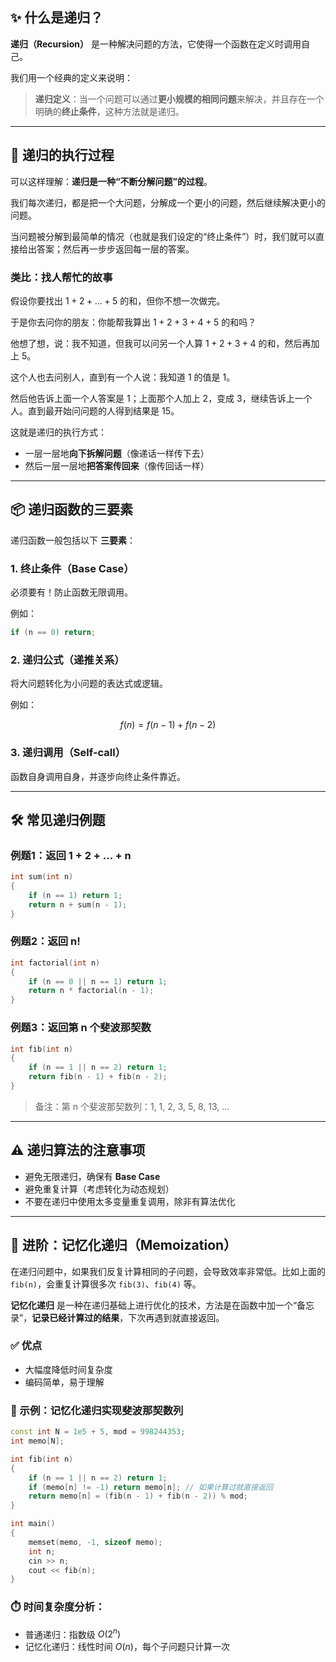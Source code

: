 
## ✨ 什么是递归？

**递归（Recursion）** 是一种解决问题的方法，它使得一个函数在定义时调用自己。

我们用一个经典的定义来说明：

> **递归定义**：当一个问题可以通过**更小规模的相同问题**来解决，并且存在一个明确的**终止条件**，这种方法就是递归。

---

## 🔁 递归的执行过程

可以这样理解：**递归是一种“不断分解问题”的过程**。

我们每次递归，都是把一个大问题，分解成一个更小的问题，然后继续解决更小的问题。

当问题被分解到最简单的情况（也就是我们设定的“终止条件”）时，我们就可以直接给出答案；然后再一步步返回每一层的答案。

### 类比：找人帮忙的故事

假设你要找出 $1 + 2 + \dots + 5$ 的和，但你不想一次做完。

于是你去问你的朋友：你能帮我算出 $1 + 2 + 3 + 4 + 5$ 的和吗？

他想了想，说：我不知道，但我可以问另一个人算 $1 + 2 + 3 + 4$ 的和，然后再加上 $5$。

这个人也去问别人，直到有一个人说：我知道 $1$ 的值是 $1$。

然后他告诉上面一个人答案是 $1$；上面那个人加上 $2$，变成 $3$，继续告诉上一个人。直到最开始问问题的人得到结果是 $15$。

这就是递归的执行方式：

* 一层一层地**向下拆解问题**（像递话一样传下去）
* 然后一层一层地**把答案传回来**（像传回话一样）



---

## 📦 递归函数的三要素

递归函数一般包括以下 **三要素**：

### 1. **终止条件（Base Case）**

必须要有！防止函数无限调用。

例如：

```cpp
if (n == 0) return;
```

### 2. **递归公式（递推关系）**

将大问题转化为小问题的表达式或逻辑。

例如：

$$
f(n) = f(n - 1) + f(n - 2)
$$

### 3. **递归调用（Self-call）**

函数自身调用自身，并逐步向终止条件靠近。

---

## 🛠️ 常见递归例题

### 例题1：返回 1 + 2 + … + n

```cpp
int sum(int n) 
{
    if (n == 1) return 1;
    return n + sum(n - 1);
}
```

### 例题2：返回 n!

```cpp
int factorial(int n) 
{
    if (n == 0 || n == 1) return 1;
    return n * factorial(n - 1);
}
```

### 例题3：返回第 n 个斐波那契数

```cpp
int fib(int n) 
{
    if (n == 1 || n == 2) return 1;
    return fib(n - 1) + fib(n - 2);
}
```

> 备注：第 n 个斐波那契数列：1, 1, 2, 3, 5, 8, 13, ...

---

## ⚠️ 递归算法的注意事项

* 避免无限递归，确保有 **Base Case**
* 避免重复计算（考虑转化为动态规划）
* 不要在递归中使用太多变量重复调用，除非有算法优化


____


## 🧠 进阶：记忆化递归（Memoization）

在递归问题中，如果我们反复计算相同的子问题，会导致效率非常低。比如上面的 `fib(n)`，会重复计算很多次 `fib(3)`、`fib(4)` 等。

**记忆化递归** 是一种在递归基础上进行优化的技术，方法是在函数中加一个“备忘录”，**记录已经计算过的结果**，下次再遇到就直接返回。

### ✅ 优点

* 大幅度降低时间复杂度
* 编码简单，易于理解

### 🚀 示例：记忆化递归实现斐波那契数列

```cpp
const int N = 1e5 + 5, mod = 998244353;
int memo[N];

int fib(int n) 
{
    if (n == 1 || n == 2) return 1;
    if (memo[n] != -1) return memo[n]; // 如果计算过就直接返回
    return memo[n] = (fib(n - 1) + fib(n - 2)) % mod;
}

int main()
{
    memset(memo, -1, sizeof memo);
    int n;
    cin >> n;
    cout << fib(n);
}
```

### ⏱️ 时间复杂度分析：

* 普通递归：指数级 $O(2^n)$
* 记忆化递归：线性时间 $O(n)$，每个子问题只计算一次


